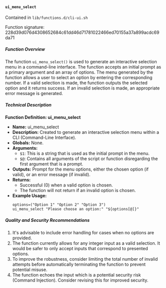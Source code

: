 #### `ui_menu_select`

Contained in `lib/functions.d/cli-ui.sh`

Function signature: 228d39d076d4308652684c61dd46d71781022466ed70155a37a899acdc69da71

##### Function Overview

The function `ui_menu_select()` is used to generate an interactive selection menu in a command-line interface. The function accepts an initial prompt as a primary argument and an array of options. The menu generated by the function allows a user to select an option by entering the corresponding number. If a valid selection is made, the function outputs the selected option and it returns success. If an invalid selection is made, an appropriate error message is generated.

##### Technical Description

**Function Definition: ui_menu_select**

- **Name:** ui_menu_select
- **Description:** Created to generate an interactive selection menu within a CLI (Command-Line Interface).
- **Globals:** None.
- **Arguments:**
    - `$1`: This is a string that is used as the initial prompt in the menu.
    - `$@`: Contains all arguments of the script or function disregarding the first argument that is a prompt.
- **Outputs:** Prompt for the menu options, either the chosen option (if valid), or an error message (if invalid).
- **Returns:**
    - Successful (0) when a valid option is chosen.
    - The function will not return if an invalid option is chosen.
- **Example Usage:**
    ```
    options=("Option 1" "Option 2" "Option 3")
    ui_menu_select "Please choose an option:" "${options[@]}"
    ```

##### Quality and Security Recommendations

1. It's advisable to include error handling for cases when no options are provided.
2. The function currently allows for any integer input as a valid selection. It would be safer to only accept inputs that correspond to presented options.
3. To improve the robustness, consider limiting the total number of invalid attempts before automatically terminating the function to prevent potential misuse.
4. The function echoes the input which is a potential security risk (Command Injection). Consider revising this for improved security.

